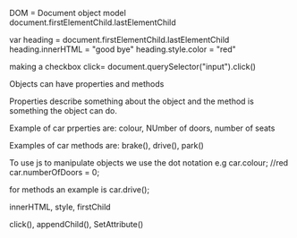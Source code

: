 DOM = Document object model
document.firstElementChild.lastElementChild

<!-- Editing HTML with js -->
var heading = document.firstElementChild.lastElementChild
 heading.innerHTML = "good bye"
 heading.style.color = "red"

<!-- you could also make it do things -->
making a checkbox click= document.querySelector("input").click()

Objects can have properties and methods

Properties describe something about the object and the method is something the object can do.

Example of car prperties are:
colour, NUmber of doors, number of seats

Examples of car methods are:
brake(), drive(), park()

To use js to manipulate objects we use the dot notation e.g
car.colour; //red
car.numberOfDoors = 0;

for methods an example is
car.drive();

<!-- some HTML properties for a button  -->
innerHTML, style, firstChild

<!-- Some methods for a button are-->
click(), appendChild(), SetAttribute()


<!-- SELECTING ELEMENTS JS -->
